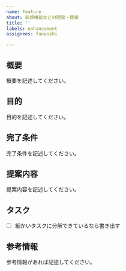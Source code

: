 ```yaml
---
name: Feature
about: 新規機能などの開発・提案
title: ''
labels: enhancement
assignees: funasshi

---
```


## 概要
概要を記述してください。

## 目的
目的を記述してください。

## 完了条件
完了条件を記述してください。

## 提案内容
提案内容を記述してください。

## タスク
- [ ] 細かいタスクに分解できているなら書き出す

## 参考情報
参考情報があれば記述してください。
